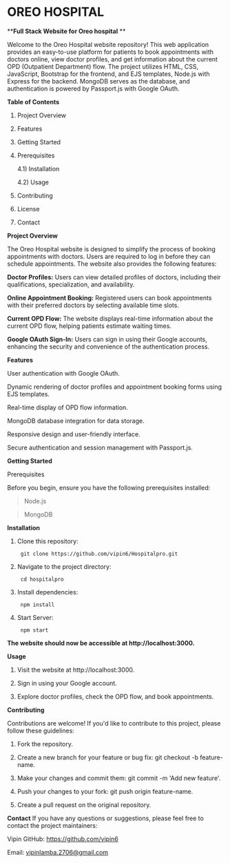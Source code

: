 # OREO HOSPITAL
****Full Stack Website for Oreo hospital** **

Welcome to the Oreo Hospital website repository! This web application provides an easy-to-use platform for patients to book appointments with doctors online, view doctor profiles, 
and get information about the current OPD (Outpatient Department) flow. The project utilizes HTML, CSS, JavaScript, Bootstrap for the frontend, and EJS templates, Node.js with Express 
for the backend. MongoDB serves as the database, and authentication is powered by Passport.js with Google OAuth.

**Table of Contents**

1) Project Overview

2) Features

3) Getting Started

4) Prerequisites

      4.1) Installation

      4.2) Usage

5) Contributing

6) License

7) Contact

**Project Overview**

The Oreo Hospital website is designed to simplify the process of booking appointments with doctors. Users are required to log in before they can schedule appointments. 
The website also provides the following features:

**Doctor Profiles:** Users can view detailed profiles of doctors, including their qualifications, specialization, and availability.

**Online Appointment Booking:** Registered users can book appointments with their preferred doctors by selecting available time slots.

**Current OPD Flow:** The website displays real-time information about the current OPD flow, helping patients estimate waiting times.

**Google OAuth Sign-In:** Users can sign in using their Google accounts, enhancing the security and convenience of the authentication process.

**Features**

User authentication with Google OAuth.

Dynamic rendering of doctor profiles and appointment booking forms using EJS templates.

Real-time display of OPD flow information.

MongoDB database integration for data storage.

Responsive design and user-friendly interface.

Secure authentication and session management with Passport.js.

****Getting Started****

Prerequisites

Before you begin, ensure you have the following prerequisites installed:

> Node.js

> MongoDB

**Installation**
1) Clone this repository:

        git clone https://github.com/vipin6/Hospitalpro.git

2) Navigate to the project directory:

        cd hospitalpro

3) Install dependencies:

        npm install

4) Start Server:

        npm start

**The website should now be accessible at http://localhost:3000.**

**Usage**
1) Visit the website at http://localhost:3000.
   
2) Sign in using your Google account.

3) Explore doctor profiles, check the OPD flow, and book appointments.

**Contributing**

Contributions are welcome! If you'd like to contribute to this project, please follow these guidelines:

1) Fork the repository.

2) Create a new branch for your feature or bug fix: git checkout -b feature-name.

3) Make your changes and commit them: git commit -m 'Add new feature'.

4) Push your changes to your fork: git push origin feature-name.

5) Create a pull request on the original repository.

**Contact**
If you have any questions or suggestions, please feel free to contact the project maintainers:

Vipin
GitHub: https://github.com/vipin6

Email: vipinlamba.2706@gmail.com


